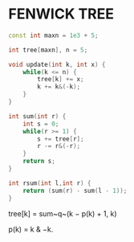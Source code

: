 # FENWICK TREE
```cpp
const int maxn = 1e3 + 5;

int tree[maxn], n = 5;

void update(int k, int x) {
	while(k <= n) {
		tree[k] += x;
		k += k&(-k);
	}
}

int sum(int r) {
	int s = 0;
	while(r >= 1) {
		s += tree[r];
		r -= r&(-r);
	}
	return s;
}

int rsum(int l,int r) {
	return (sum(r) - sum(l - 1));
}
```
tree[k] = sum~q~(k − p(k) + 1, k)

p(k) = k & −k.

